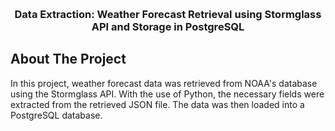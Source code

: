 <a name="readme-top"></a>

<!-- PROJECT TITLE AND LOGO -->
<br />
<div align="center">
  
   <h3 align="center">
Data Extraction: Weather Forecast Retrieval using Stormglass API and Storage in PostgreSQL</h3>

    
</div>






<!-- ABOUT THE PROJECT -->
## About The Project

In this project, weather forecast data was retrieved from NOAA's database using the Stormglass API. With the use of Python, the necessary fields were extracted from the retrieved JSON file. The data was then loaded into a PostgreSQL database.
<br/>


